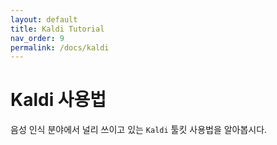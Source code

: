 ```yaml
---
layout: default
title: Kaldi Tutorial
nav_order: 9
permalink: /docs/kaldi
---
```


# Kaldi 사용법

음성 인식 분야에서 널리 쓰이고 있는 `Kaldi` 툴킷 사용법을 알아봅시다.